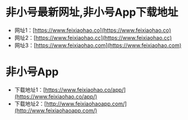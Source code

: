 # 非小号最新网址,非小号App下载地址
* 网址1：[https://www.feixiaohao.co](https://www.feixiaohao.co) 
* 网址2：[https://www.feixiaohao.cc](https://www.feixiaohao.cc) 
* 网址3：[https://www.feixiaohao.com](https://www.feixiaohao.com)

# 非小号App
* 下载地址1：[https://www.feixiaohao.co/app/](https://www.feixiaohao.co/app/) 
* 下载地址2：[http://www.feixiaohaoapp.com/](http://www.feixiaohaoapp.com/)  
